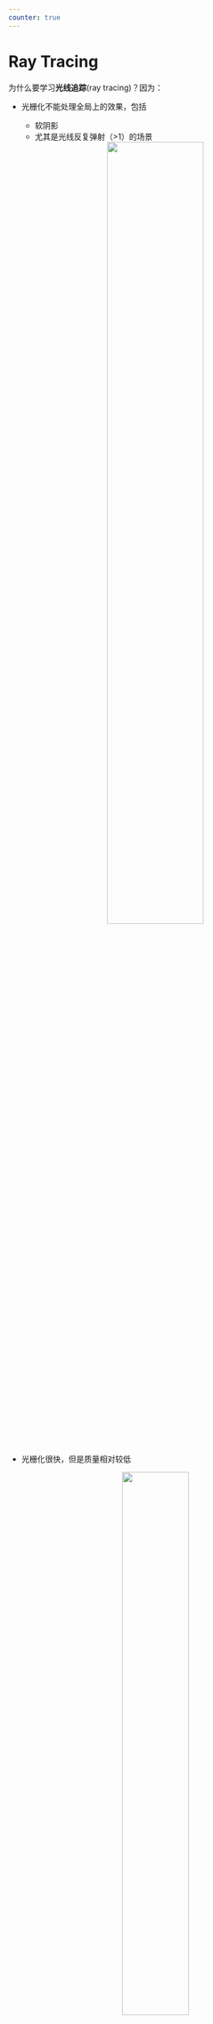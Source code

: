 ```yaml
---
counter: true
---
```


# Ray Tracing

为什么要学习**光线追踪**(ray tracing)？因为：

- 光栅化不能处理全局上的效果，包括
    - 软阴影
    - 尤其是光线反复弹射（>1）的场景

    <div style="text-align: center">
        <img src="images/lec7/1.png" width=60%>
    </div>

- 光栅化很快，但是质量相对较低

    <div style="text-align: center">
        <img src="images/lec7/2.png" width=50%>
    </div>

- 光线追踪很准确，但是很慢
    - 我们认为光栅化是**实时的**(real-time)，而光线追踪是**离线的**(offline)
    - 生产中过程中，10000 个 CPU 核心小时才能渲染一帧画面

    <div style="text-align: center">
        <img src="images/lec7/3.png" width=50%>
    </div>


## Whitted-Style Ray Tracing

### Basic Ray-Tracing Algorithm

在光线追踪算法中，我们对光线有以下假定：

- 光沿直线传播（尽管这是错的，以为光有波动性）
- 多条光线相交时不会发生“碰撞”（尽管这也是错的）
- 光线从光源到达人眼
    - 光线从光源到人眼，那么从人眼出发也能看到光线，这就是**光路的可逆性**(reciprocity)
    
    >“And if you gaze long into an abyss, the abyss also gazes into you.” — Friedrich Wilhelm Nietzsche（尼采）

人们对光线追踪的研究可以追溯至几千年前。一开始，不少人认为因为人眼向外界散播一种“感受光线”的东西，我们才能看到身边的世界。现在看来这种理论是十分荒谬的。

<div style="text-align: center">
    <img src="images/lec7/4.png" width=60%>
</div>

---
而在图形学的光线追踪算法中，首先要了解**光线投射**(ray casting)的原理：

1. 通过为每个像素点投射一束光线来生成一幅图像
2. 通过将光线发射到光源来检查阴影的存在

<div style="text-align: center">
    <img src="images/lec7/5.png" width=30%>
</div>

这里的“光线”来自人眼，并且之后我们就把人眼看作是一个针孔相机(pinhole camera)。下面展示了从人眼出发的光线照到球面，并从球面出发又经过了很多物体的情景。

<div style="text-align: center">
    <img src="images/lec7/6.png" width=60%>
</div>

虽然这一束光线和场景中多个物体相交，但我们只考虑离人眼最近的那个交点。对于该交点，执行着色计算，得出该光线对应像素的颜色值。

<div style="text-align: center">
    <img src="images/lec7/7.png" width=60%>
</div>

这种基于光线投射的光线追踪算法叫做**递归光线追踪**(recursive ray casting)，或 **Whitted 风格光线追踪**，是一种“改进的阴影显示照明模型”。下图就是采用该算法得到的结果：

<div style="text-align: center">
    <img src="images/lec7/8.png" width=30%>
</div>

在不同硬件上的耗时对比：

- VAX 11/780 (1979)：74m
- PC (2006)：6s
- GPU (2012)：1/30s

还是利用前面介绍的例子，现在我们仅考虑照到最近交点的那一段光线。由这条光线，产生其他类型的光线：

- **反射光线**(reflected ray)（镜面反射(specular reflection)）

    <div style="text-align: center">
        <img src="images/lec7/9.png" width=60%>
    </div>

- **折射光线**(refracted ray)（镜面透射(specular transmission)）

    <div style="text-align: center">
        <img src="images/lec7/10.png" width=60%>
    </div>

- **阴影光线**(shadow ray)

    <div style="text-align: center">
        <img src="images/lec7/11.png" width=60%>
    </div>

我们称入射光线为**主光线**(primary ray)，而反射光和折射光线被称为**次级光线**(secondary ray)。


### Ray-Surface Intersection

![](images/lec7/12.png){ align=right width=20% }

光线可被简单表示为一个原点 + 方向向量（单位向量，长度为1）。因此光线方程为 
$$
\mathbf{r}(t) = \mathbf{o} + t\mathbf{d} \quad 0 \le t < \infty
$$

- $\mathbf{r}(t)$：沿着光线上的点
- $t$：时间
- $\mathbf{o}$：原点
- $\mathbf{d}$：（归一化后的）方向向量


#### Spheres

![](images/lec7/13.png){ align=right width=30% }

先来看如何求光线在球面上的交点：已知

- 光线：$\mathbf{r}(t) = \mathbf{o} + t\mathbf{d} \quad 0 \le t < \infty$
- 球体：$\mathbf{p}:\ (\mathbf{p} - \mathbf{c})^2 - R^2 = 0$

那么交点必然同时满足上述两个方程，所以只要将光线方程代入到球体方程即能求解。
$$
(\mathbf{o} + t\mathbf{d} - \mathbf{c})^2 - R^2 = 0
$$

因为这是一个二次方程，所以可以写成 $at^2 + bt + c = 0$ 的形式，其中 

- $a = \mathbf{b} \cdot \mathbf{b}$
- $b = 2(\mathbf{o} - \mathbf{c}) \cdot \mathbf{d}$
- $c = (\mathbf{o} - \mathbf{c}) \cdot \mathbf{o} - \mathbf{c} - R^2$

求根公式 $t = \dfrac{-b \pm \sqrt{b^2 - 4ac}}{2a}$，将 $a, b, c$ 代入就能得到最终结果。

??? info "注"

    圆和直线的关系包括相离、相切和相交。

    <div style="text-align: center">
        <img src="images/lec7/14.png" width=40%>
    </div>


#### Implicit Surfaces

更一般地，考虑光线和用隐式法表示的曲面的相交。假设曲面方程为 $\mathbf{p}:\ f(\mathbf{p}) = 0$，将光线方程代入后求解，其中的正实根就是最终解。

<div style="text-align: center">
    <img src="images/lec7/15.png" width=60%>
</div>


#### Planes

而对于用显式法表示的曲面，三角形是其中最基础，也是最重要的一个。之所以要研究光线和三角形网格的相交关系，是因为

- 从渲染角度看，可见性、阴影和光照等都会涉及到
- 从几何角度看，检测点在几何体的内外
    - 检验方法：从该点出发打出一条射线，如果射线经过奇数个点，说明该点在几何体内部，否则在外面

最简单的思路是让光线穿过每一个能够穿过的三角形面。简单起见，我们认为一条光线和一个三角形的相交次数为0或1（忽略多次相交的可能）。当然这种想法过于简单，实际运行起来会相当慢，稍后会考虑如何加速计算。

![](images/lec7/16.png){ align=right width=20% }

由于三角形是一个平面，因此可以将问题转化为求光线和**平面**(planes)的相交，并检验交点是否落在三角形内部。平面由它的法向量以及一个平面上的点来定义，对应的方程为：
$$
\mathbf{p}:\ (\mathbf{p} - \mathbf{p}`) \cdot \mathbf{N} = 0
$$

- $\mathbf{p}$：平面上的所有点
- $\mathbf{p}`$：平面上一点
- $\mathbf{N}$：法向量

>注：平面方程的一般式：$ax + by + cz + d = 0$

![](images/lec7/17.png){ align=right width=20% }

同样可以将光线方程代入（令 $\mathbf{p} = \mathbf{r}(t)$），解得 $t = \dfrac{(\mathbf{p}` - \mathbf{o}) \cdot \mathbf{N}}{\mathbf{d} \cdot \mathbf{N}}$。当 $0 \le t < \infty$ 时解才有效。

这样计算可能还是太麻烦了，一种更快的做法叫做 **Möller Trumbore 算法**。它利用重心坐标计算，方程和解如下所示：

<div style="text-align: center">
    <img src="images/lec7/18.png" width=50%>
</div>

其中 $(1 - b_1 - b_2), b_1, b_2$ 都是重心坐标。


### Accelerating Ray-Surface Intersection

光线追踪技术对计算机性能提出了不小的挑战。就以前面介绍的简单的光线-场景相交算法为例，我们需要测试每一个三角形和每一条光线的相交情况，并找出其中最近的交点（即 $t$ 最小时对应的点）。所以运行时间 = 像素个数（光线条数） x 三角形个数（x 弹射次数），耗时很长。

??? example "例子"

    === "例1"

        <div style="text-align: center">
            <img src="images/lec7/19.png" width=50%>
        </div>

        圣米格尔：该场景包含 10.7M 个三角形

    === "例2"

        <div style="text-align: center">
            <img src="images/lec7/20.png" width=50%>
        </div>

        植物生态系统：该场景包含 20M 个三角形（植物的叶子很多且复杂）


!!! warning "注意"

    为求通用性，我们后续使用“对象”一词替代“三角形”（但未必指整个对象）。


#### Bounding Volumes

为避免计算光线与复杂物体上的相交关系，我们可以用一个结构简单的**包围体**(bounding volume)覆盖复杂物体的周围。注意包围体内的物体一定要尽可能填满整个空间。如果光线没有经过包围体，也就意味着没有经过包围体内的物体，因此检测时可以先看光线是否经过包围体，再看是否经过包围盒内的物体。

<div style="text-align: center">
    <img src="images/lec7/21.png" width=50%>
</div>

![](images/lec7/22.png){ align=right width=20% }

现在我们用一个盒子作为包围体，这个盒子与三对面(slabs)（也就是长方体的六个面）相交（右图展示了其中一对面）。因而称这样的包围体为**轴对齐包围盒**(axis-aligned bounding box, AABB)，即包围盒的任意边是沿着 x, y 或 z 轴方向的。

为方便讨论，下面以二维平面上的 AABB 为例讲解具体的计算过程，三维空间同理。核心思想是计算光线到达每一对面的最小时间和最大时间（$t_{\min}, t_{\max}$，可以是负数），并取中间的时间间隔（如下图红色线段所示），最后求个交集（右图）就是光线与包围盒相交的地方了。

<div style="text-align: center">
    <img src="images/lec7/23.png" width=60%>
</div>

上述计算是合理的原因是：

- **仅当**光线进入所有对的面，光线才算进入到包围盒
- **只要**光线离开其中一对面，光线就算离开了包围盒

对应的公式为：$t_{\text{enter}} = \max \{t_{\min}\}, t_{\text{exit}} = \min \{t_{\max}\}$。当 $t_{\text{enter}} < t_{\text{exit}}$，我们认为光线在包围盒内经过一会儿，所以它们必定会相交。然而光线不是直线，所以还需检查 $t$ 是否为正，否则这样的解是无效的。

- $t_{\text{exit}} < 0$：说明盒子在光线的“后面”，因此无法相交
- $t_{\text{exit}} \ge 0, t_{\text{enter}} < 0$：光线的原点在盒子内，所以必定相交

所以当且仅当 $t_{\text{enter}} < t_{\text{exit}} \&\& t_{\text{exit}} \ge 0$ 时，光线和 AABB 相交。

之所以要让包围盒轴对齐，是因为可以简化光线到平面上的计算。

<div style="text-align: center">
    <img src="images/lec7/24.png" width=60%>
</div>

下面就基于 AABB 介绍一些加速光线追踪的具体办法。


#### Uniform Grids

**统一空间划分**(uniform spatial partition)（网格(grid)）的步骤如下：

- 预处理：构建加速用的网格
    1. 得到包围盒

        <div style="text-align: center">
            <img src="images/lec7/25.png" width=30%>
        </div>

    2. 创建网格

        <div style="text-align: center">
            <img src="images/lec7/26.png" width=30%>
        </div>

    3. 存储和物体（表面）重叠的那些格子

        <div style="text-align: center">
            <img src="images/lec7/27.png" width=30%>
        </div>

- 光线和场景的相交
    - 标出光线经过的格子
    - 对于这些格子，看它们是否在先前的预处理中已经存储过了，若是则说明光线和对应物体相交

    <div style="text-align: center">
        <img src="images/lec7/28.png" width=30%>
    </div>

网格的分辨率要适中，不要：

- 划分太少，没有加速效果（极端情况：不划分，将包围盒看成一个格子）

    <div style="text-align: center">
        <img src="images/lec7/29.png" width=30%>
    </div>

- 划分太多：由于额外的网格遍历导致低效

    <div style="text-align: center">
        <img src="images/lec7/30.png" width=30%>
    </div>

![](images/lec7/31.png){ align=right width=20% }

人们想到用启发式的方法寻找合适的分辨率，结论如下：

- 格子数 = C * 物体数
- C ≈ 27（在 3D 空间中，经验之谈，不用管是怎么来的）

统一网格的成与败：

- 何时适用：有大片的物体，在大小和空间分布上是均匀的

    <div style="text-align: center">
        <img src="images/lec7/32.png" width=60%>
    </div>

- 何时无用：“茶壶在体育馆内”的问题，即物体在场景中的分布不均匀，某些地方集中出现很多物体，另一些地方却是大规模的空白（比如下图左上方的拱廊）

    <div style="text-align: center">
        <img src="images/lec7/33.png" width=60%>
    </div>


#### Spatial Partitions

鉴于同一网格的局限，下面引入更多更灵活的空间划分方法：

- **八叉树**(oct-tree)
    - 将一个立方体横、竖、侧各切一刀，形成八个块，故名“八叉”（图中只展示二维的一个面，因而是“四叉”）
    - 对于每个小块，也要切这样的三刀，直到每个小块内没有物体或物体数量足够少时停止
    - 缺点：维度越高，切的越多，越复杂

    <div style="text-align: center">
        <img src="images/lec7/34.png" width=30%>
    </div>

- **KD 树**(KD-tree)
    - 相比八叉树的划分更加自由
    - 但要遵循“水平-竖直-水平...”的顺序交替方向切割，确保划分均匀
    - 因此会得到一棵二叉树

    <div style="text-align: center">
        <img src="images/lec7/35.png" width=30%>
    </div>

- **BSP 树**(BSP-tree)
    - 更加自由，可以沿任意方向划分
    - 但缺点是和前面介绍的 AABB 适配性不高，且维度越高越复杂

    <div style="text-align: center">
        <img src="images/lec7/36.png" width=30%>
    </div>

综上，接下来就主要介绍 KD 树的处理过程：

- 预处理：

    <div style="text-align: center">
        <img src="images/lec7/37.png" width=60%>
    </div>

- 数据结构：
    - 内部节点
        - 分割轴：x/y/z 轴
        - 分割位置：沿着轴的分割平面的坐标
        - 孩子：指向孩子节点的指针
        - **注意：物体不是存储在内部节点的**
    - 叶节点：一张关于物体的列表

- KD 树的遍历
    - 假如包围盒内有这样一些物体

        <div style="text-align: center">
            <img src="images/lec7/38.png" width=60%>
        </div>

    - 若光线和**内部节点**对应的区域相交，就要继续分割这块区域，对应内部节点产生两个孩子

        <div style="text-align: center">
            <img src="images/lec7/39.png" width=60%>
        </div>

    - 若光线和**叶节点**对应的区域相交，则认为这条光线和区域内的所有物体相交

        <div style="text-align: center">
            <img src="images/lec7/40.png" width=60%>
        </div>

!!! bug "KD 树的问题"

    - AABB 和三角形的交点问题，所以 KD 树的建立不简单
    - 一个物体可能存在多个盒子（叶节点）中


#### Object Partition and Bounding Volume Hierarchy (BVH)

现在我们转变一下思路，不再根据空间划分，而是根据**物体**划分。

- 最开始的包围盒是树的根节点

    <div style="text-align: center">
        <img src="images/lec7/41.png" width=60%>
    </div>

- 将包围盒内的物体分为两部分（对应树上的两个孩子节点），每个部分也是一个包围盒，但每个三角形仅属于一个包围盒

    <div style="text-align: center">
        <img src="images/lec7/42.png" width=60%>
    </div>

- 继续划分下去，对应的树很好地体现了**包围体的层级**(bounding volume hierarchy)结构

    <div style="text-align: center">
        <img src="images/lec7/43.png" width=60%>
    </div>

系统总结一下构建 BVH 的过程：

- 找到一个包围盒
- 递归地将包围盒内的物体集合分为两个（不相交的）子集
- **重新计算**子集的包围盒
- 重复上述步骤，直到满足条件时（比如包围盒内的物体数量达到一定要求时）停止
- 将物体存储到每个叶节点内

那么如何细分一个节点，即如何“将包围盒内的物体集合分为两个（不相交的）子集”呢？有以下可行的方法：

- 选择一个要分割的维度
- 启发式方法1：总是沿节点对应区域中最长的轴分割
- 启发式方法2：按**中数**(median)物体所处位置（假如有 n 个物体，沿某个方向数量第 n/2 个物体）分割
    - 这样划分后两边的三角形数量就差不多了，让对应的树更加平衡
    - 扩展：从 n 个无序的数找出第 i 大的数，可以在 O(n) 时间内完成——**快速选择算法**

结束标准(termination criteria)：

- 启发式：当节点包含足够少的元素时停止（比如 5 个）

BVH 的数据结构：

- 内部节点：
    - 包围盒
    - 孩子：指向孩子节点的指针
- 叶节点：
    - 包围盒
    - 一张关于物体的列表
- 节点表示的是场景中基本元素(primitives)（？）的子集
    - 所有的物体都在子树中

光线遍历 BVH 的算法如下：

![](images/lec7/44.png){ align=right width=30% }

```cpp
Intersect(Ray ray, BVH node) {
    if (ray misses node.bbox) return;

    if (node is a leaf node)
        test intersection with all objs;
        return closest intersection;

    hit1 = Intersect(ray, node.child1);
    hit2 = Intersect(ray, node.child2);

    return the closer of hit1, hit2;
}
```

!!! abstract "总结：比较空间划分和物体划分"

    ![](images/lec7/47.png){ align=right width=20% }

    - 空间划分（代表：KD 树）
        - 将空间划分为不重叠的区域
        - 一个物体可能被多个区域包含

    - 物体划分（代表：BVH）
        - 将物体集合划分为不相交的子集
        - 每个物体集合对应的包围盒在空间上会有重叠


## Basic Radiometry

!!! info "动机"

    ![](images/lec7/48.png){ align=right width=30% }

    为什么要介绍**辐射度量学**(radiometry)？因为有以下观察：

    - 在作业中，我们实现了 Blinn-Phong 着色模型，其中光照强度设为 10。但这个 "10" 是什么意思，由于没有任何具体的单位，我们无从得知，也很难将它和现实世界对应起来
    - 利用 Whitted 风格光线追踪技术得出的渲染结果看起来还不够真实（右图）
    
    上述问题将由辐射度量学来解答。

    - 它同时也是“路径追踪(path tracing)”技术的基础

关于辐射度量学：

- 一种光照的测量系统和单位
- 能够准确测量光的**空间**性质（不考虑时间维度）
    - 相关术语：**辐射通量**(radiant flux)、**辐射强度**(radiant intensity)、**辐照度**(irradiance)、**辐射率**(radience)
- **以物理上正确的方式**执行光照计算


### Radiant Energy and Flux (Power)

!!! definition "定义"

    - **辐射能**(radiant energy)：电磁辐射的能量，以焦耳(Joule, J)为单位进行测量，用符号 $Q$ 表示
    - **辐射通量（功率）**(radiant flux(power))：单位时间内发出的、反射的、传输的或接收的能量
        $$
        \Phi = \dfrac{dQ}{dt}
        $$

        单位为瓦特(Watt, W)或**流明**(lumen, lm)
        
        - 通量(flux)：单位时间内通过传感器的光子(photons)数量

            <div style="text-align: center">
                <img src="images/lec7/49.png" width=40%>
            </div>

一些重要的光测量关注点：

- 从光源辐射的光 -> 辐射强度
- 光落在表面上 -> 辐照度
- 光沿着直线传播 -> 辐射率

<div style="text-align: center">
    <img src="images/lec7/50.png" width=50%>
</div>


### Radiant Intensity

!!! definition "定义"

    **辐射（发光）强度**(radiant(luminous) intensity)是点光源每单位**立体角**(solid angle)所发出的功率。计算公式为：
    $$
    I(\omega) = \dfrac{d \Phi}{d \omega}
    $$

    单位为：$\dfrac{\text{W}}{\text{sr}} \text{ or } \dfrac{\text{lm}}{\text{sr}} = \text{cd}$（坎德拉(candela)）。坎德拉是国际单位制的七个基本单位之一。

![](images/lec7/51.png){ align=right width=20% }

现在来解释一下立体角的概念。比对一般的角和立体角：

- 角：圆上弧长与半径之比
    - $\theta = \dfrac{l}{r}$
    - 圆的**弧度**(radian)为 $2 \pi$
- 立体角：球上截面积与半径平方之比
    - $\Omega = \dfrac{A}{r^2}$
    - 球的**立体弧度**(steradian)为 $4 \pi$

<br/>

![](images/lec7/52.png){ align=right width=20% }

微分立体角（其中 $\theta$ 是和向上方向的夹角，而 $\varphi$ 是绕向上方向旋转的角度，微分立体角就是将这两个角施以很小的变化后形成的立体角）：

$$
\begin{align*}
d A & = (r d \theta)(r \sin \theta d \varphi) \\
& = r^2 \sin \theta d \theta d \varphi \\
d \omega & = \dfrac{d A}{r^2} = \sin \theta d \theta d \varphi
\end{align*}
$$

可以看到，微分立体角的变化不仅依赖于 $d \theta, d \varphi$，还受 $\theta$ 角的影响，所以即便变化的角度数值一样，$\theta$ 朝赤道变化和朝极点变化带来的影响是不同的。

已知球的表面积为 $S$，那么整个球的立体角为：

$$
\begin{align*}
\Omega & = \int_S d \omega \\
& = \int_0^{2 \pi} \int_0^{\pi} \sin \theta d \theta d \varphi \\
& = 4 \pi
\end{align*}
$$

![](images/lec7/53.png){ align=right width=20% }

以后就用 $\omega$ 表示**方向向量**(direction vector)（单位长度）。

因此对于各同向性光源，辐射通量和辐射强度分别为：

$$
\Phi = 4 \pi I \quad I = \dfrac{\Phi}{4 \pi}
$$

<div style="text-align: center">
    <img src="images/lec7/54.png" width=20%>
</div>

???+ example "例子：现代 LED 灯"

    ![](images/lec7/55.png){ align=right width=20% }

    - 如图所示，这个 LED 灯的辐射通量为 815 流明，即 11 W。按包装纸上的说明，它就相当于一盏 60 W 的白炽灯。
    - 辐射强度 = 815 流明 / 4π 立体弧度 = 65 坎德拉


### Irradiance

!!! definition "定义"

    ![](images/lec7/56.png){ align=right width=20% }

    **辐照度**(irradiance)是指单位面积上照射到表面点的功率。计算公式为：
    $$
    E(\mathbf{x}) = \dfrac{d \Phi (\mathbf{x})}{dA}
    $$

    单位：$\dfrac{\text{W}}{\text{m}^2} \text{ or } \dfrac{\text{lm}}{\text{m}^2} = \text{lux}$

辐照度和在“着色”一讲介绍的**朗伯余弦定律**有着密切联系：曲面上的辐照度正比于光的方向和曲面发现的夹角的余弦值，即
$$
E = \dfrac{\Phi}{A} \cos \theta
$$

<div style="text-align: center">
    <img src="images/lec7/57.png" width=60%>
</div>

>注：仅考虑单位面积。

地球一年四季的变化正是因为地球的转轴是倾斜的（23.5°左右），因此地球围绕太阳公转时位于不同位置，太阳光和地球表面发现的夹角也会发生变化，辐照度也得以改变。

<div style="text-align: center">
    <img src="images/lec7/58.png" width=60%>
</div>

![](images/lec7/59.png){ align=right width=30% }

另外，辐照度会随离光源距离的增加而衰减(falloff)。具体来说，假设光源的以均匀角度分布发射功率为 $\Phi$ 的光，比较两个以光源为球心的球面上两处辐照度：

- 半径为1时，$E = \dfrac{\Phi}{4\pi}$
- 半径为$r$时，$E` = \dfrac{\Phi}{4\pi r^2} = \dfrac{E}{r^2}$


### Radiance

辐射率是描述环境中光分布的基本场量。

- 辐射度是与光线相关的量
- 渲染就是在计算辐射度

!!! definition "定义"

    ![](images/lec7/60.png){ align=right width=40% }

    **辐射率**(radiance)（亮度(luminance)）是指<span style="color: red">单位立体角内</span>，<span style="color: cornflowerblue">单位投影面积上</span>（很小的方向 + 很小的面）表面发射、反射、传输或接收的功率。计算公式为：
    $$
    L(p, \omega) \equiv \dfrac{d^2 \Phi(p, \omega)}{d \omega d A \cos \theta}
    $$

    单位：$\dfrac{\text{W}}{\text{sr m}^2} \text{ or } \dfrac{\text{cd}}{\text{m}^2} = \dfrac{\text{lm}}{\text{sr m}^2} = \text{nit}$

回忆一下：

- 辐照度：每单位投影面积的功率
- 辐射强度：每立体角的功率

所以辐射率既可以看成每立体角的辐照度，又可以当做每单位投影面积的辐射强度。

![](images/lec7/61.png){ align=right width=40% }

- **入射辐射率**(incident radiance)：每单位立体角下到达表面的辐照度（即沿着给定光线（表面上的点和入射方向）到达表面的光）
    $$
    L(\text{p}, \omega) = \dfrac{d E(\text{p})}{d \omega \cos \theta}
    $$

![](images/lec7/60.png){ align=right width=40% }

- **出射辐射率**(exiting radiance)：每单位投影面积下离开表面的辐射强度
    $$
    L(\text{p}, \omega) = \dfrac{d I(\text{p}, \omega)}{d A \cos \theta}
    $$

    - 比如对于面光源，它就是沿给定光线发出的光

!!! note "辐照度 vs. 辐射率"

    ![](images/lec7/62.png){ align=right width=30% }

    - 辐照度：面积 $d A$ 接收的辐射功率
    - 辐射率：沿 $d \omega$ 方向面积 $d A$ 接收的辐射功率
    
    所以：

    $$
    \begin{align*}
    dE(\text{p}, \omega) & = L_i(\text{p}, \omega) \cos \theta d \omega \\
    E(\text{p}, \omega) & = \int_{H^2} L_i(\text{p}, \omega) \cos \theta d \omega
    \end{align*}
    $$

    其中 $H^2$ 表示单位半球(hemisphere)


## Light Transport

### The Reflection Equation

关于在点上的反射

- 来自方向 $\omega_i$ 的辐射转化为面积 $dA$ 收到的辐射功率 $E$
- 然后功率 $E$ 将成为任何其他方向 $\omega_o$ 的辐射

<div style="text-align: center">
    <img src="images/lec7/63.png" width=40%>
</div>

- 微分辐照度入射：$dE(\omega_i) = L(\omega_i) \cos \theta_i d \omega_i$
- 微分辐射率出射（来自 $dE(\omega_i)$）：$L_r(\omega_r)$

![](images/lec7/64.png){ align=right width=30% }

**双向反射分布函数**(bidirectional reflectance distribution function, **BRDF**)表示的是有多少光从各个入射方向被反射到出射方向 $\omega_r$，式子为：
$$
f_r(\omega_i \rightarrow \omega_r) = \dfrac{d L_r(\omega_r)}{d E_i(\omega_i)} = \dfrac{d L_r(\omega_r)}{L(\omega_i) \cos \theta_i d \omega_i}
$$

单位：$\dfrac{1}{\text{sr}}$

有了 BRDF 后，我们就能得出以下**反射方程**(reflection equation)：
$$
L_r(p, \omega_r) = \int_{H^2} f_r(p, \omega_i \rightarrow \omega_r) L_i(\text{p}, \omega_i) \cos \theta_i d \omega_i
$$
这个方程的大致意思是计算半球上所有入射光线对某一方向 $\omega_r$ 的出射光的总贡献。

反射方程的一个挑战是存在**递归**现象：入射光也有可能是来自场景中其他点上的出射光，那么也需要用反射公式计算，这样计算量就很大了。


### The Rendering Equation

>冷知识：提出 "Rendering Equation" 的论文标题就是 "Rendering Equation"。

在反射方程的基础上再加一项，代表反射点自己发出的光（考虑更一般的情况），这样就得到了**渲染方程**(rendering equation)：

$$
L_o(p, \omega_o) = L_e(p, \omega_o) + \int_{\Omega^+} L_i(\text{p}, \omega_i) f_r(p, \omega_i, \omega_o) \underbrace{(n \cdot \omega_i)}_{= \cos \theta_i} d \omega_i
$$

>注：假设光线朝向均**向外**。

至于具体怎么计算就放到后面再介绍，目前的重点放在理解渲染方程是如何推导出来的。


#### Understanding the Rendering Equation

- 只有一个点光源

    <div style="text-align: center">
        <img src="images/lec7/65.png" width=50%>
    </div>

- 有多个点光源（累加即可）

    <div style="text-align: center">
        <img src="images/lec7/66.png" width=50%>
    </div>

- 引入面光源（可看成多个连续的点光源，因此求和 -> 积分）

    <div style="text-align: center">
        <img src="images/lec7/67.png" width=50%>
    </div>

- 如果入射光来自其他地方的反射光

    <div style="text-align: center">
        <img src="images/lec7/68.png" width=50%>
    </div>

    - 此时入射光的辐射率是未知的，因而无法求出反射光的辐射率

将上述方程简写为：
$$
\textcolor{aqua}{l(u)} = e(u) + \int \textcolor{aqua}{I(v)} + \underbrace{K(u, v) \textcolor{yellow}{dv}}_{\text{Kernel of equation}}
$$

其中 $K(u, v) dv$ 是方程的**核**(kernel)，也叫做**光传输算子**(light transport operator)。

将其离散化为简单的矩阵形式（或者联立线性方程组）：$\textcolor{aqua}{L} = E + K\textcolor{aqua}{L}$，其中 $L, E$ 是向量，$K$ 是光传输矩阵。对这个式子进行一些变换（中间用到了泰勒展开）：

$$
\begin{align*}
\textcolor{aqua}{L} & = E + K\textcolor{aqua}{L} \\
I\textcolor{aqua}{L} - K\textcolor{aqua}{L} & = E \\
(I - K)\textcolor{aqua}{L} & = E \\
\textcolor{aqua}{L} & = (I - K)^{-1} E \\
\textcolor{aqua}{L} & = (I + K + K^2 + K^3 + \dots)E \\
\textcolor{aqua}{L} & = E + KE + KE^2 + KE^3 + \dots
\end{align*}
$$

现在这个方程能够近似表示场景中所有光线路径的贡献了。下面列出了等号右边前几项各项的含义：

<div style="text-align: center">
    <img src="images/lec7/69.png" width=50%>
</div>

- 其中前两项是可以在光栅化中实现的
- 除第一项外的项都属于全局光照

???+ example "例子"

    === "直接光照"

        <div style="text-align: center">
            <img src="images/lec7/70.png" width=60%>
        </div>

    === "1次弹射后的全局光照（直接 + 间接）"

        <div style="text-align: center">
            <img src="images/lec7/71.png" width=60%>
        </div>

        很明显看到场景变亮了很多。

    === "2次弹射后的全局光照"

        <div style="text-align: center">
            <img src="images/lec7/72.png" width=60%>
        </div>

        场景进一步变亮。

    === "4次弹射后的全局光照"

        <div style="text-align: center">
            <img src="images/lec7/73.png" width=60%>
        </div>

        上方的玻璃灯突然变亮了，这是因为光进入玻璃后需要多次弹射才能出来，前面就是光还没出来的情况，而现在光能够出来了。

    === "8次弹射后的全局光照"

        <div style="text-align: center">
            <img src="images/lec7/74.png" width=60%>
        </div>

    === "16次弹射后的全局光照"

        <div style="text-align: center">
            <img src="images/lec7/75.png" width=60%>
        </div>

        - 可以看到，弹射很多次后，光照变化没那么明显。经过无数次弹射后，光照会最终收敛到某个值，不会无限增大。（这也符合现实世界，不然眼睛盯着某处看就会过曝（误））
        - 而相机的过曝是因为光线进入传感器的时间过长，能量就会越积越多，最终导致过曝。


## Probability Review

看起来只需掌握最基本的概率论知识即可，所以懒得记了，就直接把课件内容拷贝下来了。

??? note "课件"

    === "slide 1"

        <div style="text-align: center">
            <img src="images/lec7/76.png" width=60%>
        </div>

    === "slide 2"

        <div style="text-align: center">
            <img src="images/lec7/77.png" width=60%>
        </div>

    === "slide 3"

        <div style="text-align: center">
            <img src="images/lec7/78.png" width=60%>
        </div>

    === "slide 4"

        <div style="text-align: center">
            <img src="images/lec7/79.png" width=60%>
        </div>

    === "slide 5"

        <div style="text-align: center">
            <img src="images/lec7/80.png" width=50%>
        </div>


## Morte Carlo Integration

!!! info "引入"

    我们求一个定积分时，往往会先计算它的不定积分，再把两个边界值带进去计算后相减，得到的值就是定积分的结果。但有时被积的函数过于复杂，我们可能很难直接求出它对应的不定积分。这就是蒙特卡洛积分法要解决的问题。

    <div style="text-align: center">
        <img src="images/lec7/81.png" width=40%>
    </div>

**蒙特卡洛积分法**(Morte Carlo integration)将多轮随机采样得到的函数值的平均值作为该函数的积分结果。下面我们为函数 $f(x)$ 定义一个**蒙特卡洛估计器**(estimator)：

- 定积分：$\int_a^b f(x) dx$
- 随机变量：$X \sim p(x)$
- 蒙特卡洛估计器：$F_N = \dfrac{1}{N} \sum_{i=1}^N \dfrac{f(X_i)}{p(X_i)}$

???+ example "例子：均匀蒙特卡洛估计器"

    ![](images/lec7/82.png){ align=right width=40% }

    均匀随机变量

    $$
    \begin{aligned}&X_i\sim p(x)=C\text{(constant)}\\&\int_a^bp(x)dx=1\\\Longrightarrow &\ \int_a^bCdx=1\\\Longrightarrow &\ C=\frac{1}{b-a}\end{aligned}
    $$

    - 定积分：$\int_a^b f(x) dx$
    - **均匀**随机变量：$X \sim p(x) = \dfrac{1}{b - a}$
    - 蒙特卡洛估计器：$F_N = \dfrac{b - a}{N} \sum_{i=1}^N f(X_i)$

!!! note "注"

    - 采样越多，方差越小
    - 对 $x$ 积分就要在 $x$ 上采样（看似理所当然的一句话，但后面会派上用场）


## Path Tracing

!!! info "动机"

    [Whitted 风格的光线追踪](#whitted-style-ray-tracing)的特点是

    - 总是执行镜面反射/折射
    - 而在漫反射表面不会弹射光线

    这样的简化其实不太合理。来看下面一些有问题的例子：

    ???+ example "例子"

        === "例1：[犹他茶壶](https://www.wikiwand.com/en/articles/Utah_teapot)(Utah Teapot)"

            像金属这样有光泽的材质，光打在上面不应该完全是镜面反射(mirror reflection)的（左图），而应该是像右图那样有光泽的反射(glossy reflection)。仅凭前面学过的 Whitted 风格的光线追踪只能做到左图所示的效果。

            <div style="text-align: center">
                <img src="images/lec7/83.png" width=60%>
            </div>

        === "例2：[康奈尔盒子](https://www.wikiwand.com/en/articles/Cornell_box)(Cornell Box)"

            Whitted 风格的光线追踪只能处理直接光照，得到的效果如左图所示。不难发现这张图的渲染存在一个问题：这些漫反射材质的表面没有反射，比如两边红色和绿色的墙的反射光本应打在邻近的两个长方体表面，这些表面就会呈现墙面的颜色（右图），可结果是一片黑暗。

            <div style="text-align: center">
                <img src="images/lec7/84.png" width=60%>
            </div>

Whitted 风格的光线追踪是错误的；但之后提到的渲染方程符合物理规律（辐射度量学），虽然是正确的，但计算太过复杂，因为

- 要在一个半球上求积分
- 存在递归部分


### A Simple Monte Carlo Solution

对于第一个问题，这也正是前面先引入蒙特卡洛积分法的原因。现在假设我们想在以下场景中，在仅靠直接光照的情况下渲染一个像素点：

>注：这里假设所有方向是朝外的。

<div style="text-align: center">
    <img src="images/lec7/85.png" width=50%>
</div>

![](images/lec7/86.png){ align=right width=20% }

回顾一下反射方程（计算 $p$ 点到相机的辐射率）：
$$
L_o(p,\omega_o)=\int_{\Omega^+}L_i(p,\omega_i)f_r(p,\omega_i,\omega_o)(n\cdot\omega_i)\mathrm{d}\omega_i
$$

尽管看上去很复杂，但它本质上就是一个沿各个方向上的积分。所以我们当然可以用蒙特卡洛积分法来做啊！

- 蒙特卡洛积分法 $\int_a^bf(x)\mathrm{d}x\approx\frac{1}{N}\sum_{k=1}^N\frac{f(X_k)}{p(X_k)}\quad X_k\sim p(x)$，其中：
- $f(x) = L_i(p,\omega_i)f_r(p,\omega_i,\omega_o)(n\cdot\omega_i)$
- 概率密度函数(pdf) $p(\omega_i) = \dfrac{1}{2 \pi}$（即（单位）半球面积的倒数，这里假设在半球面上均匀采样）

综上可以得到：

$$
\begin{aligned}L_o(p,\omega_o)&=\int_{\Omega^+}L_i(p,\omega_i)f_r(p,\omega_i,\omega_o)(n\cdot\omega_i)\mathrm{d}\omega_i\\&\approx\frac{1}{N}\sum_{i=1}^N\frac{L_i(p,\omega_i)f_r(p,\omega_i,\omega_o)(n\cdot\omega_i)}{p(\omega_i)}\end{aligned}
$$

>注：这里的 $i$ 既有表示入射光(input)的意思，也有表示采样索引(index)的意思，有些混淆，但应该还是好辨认的hh

上述方程是一种用于直接光照的正确的着色算法。下面以伪代码形式呈现：

```cpp
shade(p, wo)
    Randomly choose N directions wi~pdf
    Lo = 0.0
    for each wi
        Trace a ray r(p, wi)
        if ray r hit the light
            Lo += (1 / N) * L_i * f_r * cosine / pdf(wi)
    return Lo
```


### Introducing Global Illumination

前面的计算只考虑了直接光照，还没有考虑来自其他物体反射光带来的间接光照。

<div style="text-align: center">
    <img src="images/lec7/87.png" width=60%>
</div>

把间接光照部分加到前面的伪代码上，得到：

```cpp hl_lines="8-9"
shade(p, wo)
    Randomly choose N directions wi~pdf
    Lo = 0.0
    for each wi
        Trace a ray r(p, wi)
        if ray r hit the light
            Lo += (1 / N) * L_i * f_r * cosine / pdf(wi)
        else if ray r hit an object at q
            Lo += (1 / N) * shade(q, -wi) * f_r * cosine  // recursive
        / pdf(wi)
    return Lo
```

这就完了吗？No No No，还有不少问题呢！

!!! bug "问题"

    === "问题1：光线弹射次数引发的“指数爆炸”"

        <div style="text-align: center">
            <img src="images/lec7/88.png" width=60%>
        </div>

        假如一条光线接触到物体表面能反射出 100 条光线，那么只要弹射 3 次，这条光线就有一百万条分支，很快就能耗尽所有的计算资源。

        不难发现，只有当 N = 1 时，才不会出现指数爆炸的问题，也就是一条光线只能反射出一条光线。因此从现在开始，我们假设每个着色点上只追踪一条光线：

        ```cpp hl_lines="1"
        shade(p, wo)
            Randomly choose ONE directions wi~pdf
            Lo = 0.0
            for each wi
                Trace a ray r(p, wi)
                if ray r hit the light
                    Lo += (1 / N) * L_i * f_r * cosine / pdf(wi)
                else if ray r hit an object at q
                    Lo += (1 / N) * shade(q, -wi) * f_r * cosine / pdf(wi)    // recursive
            return Lo
        ```

        上述算法就叫做**路径追踪**(path tracing)。

        >注：`N != 1` 时该算法就是分布光线追踪(distributed ray tracing)。

        但这种简化会带来的另外一个问题是带来了噪点(noise)。不过不用担心，解决方案就是为每个像素点追踪更多的光线，最后将它们的辐射率求个平均值就行了（光线生成(ray generation)）。

        <div style="text-align: center">
            <img src="images/lec7/89.png" width=50%>
        </div>

        光线生成算法如下（和介绍光线追踪时提到的光线投射技术很像）：

        ```cpp
        ray_generation(camPos, pixel)
            Uniformly choose N sample positions within the pixel
            pixel_radiance = 0.0
            for each sample in the pixel
                Shoot a ray r(camPos, cam_to_sample)
                if ray r hit the scene at p
                    pixel_radiance += 1 / N * shade(p, sample_to_cam)
            return pixel_radiance
        ```

    === "问题2：递归函数永不停歇"

        是的，上面的伪代码没有考虑到递归的终止条件。但我们会陷入一个困境：现实世界中光线的弹射次数确实是无穷无尽的；也许可以预先设置最大的光线弹射次数，但这会损失掉一部分光线能量。

        <div style="text-align: center">
            <img src="images/lec7/90.png" width=48%>
            <img src="images/lec7/91.png" width=49%>
        </div>

        解决方案：[俄罗斯轮盘赌](https://www.wikiwand.com/zh-hans/articles/%E4%BF%84%E7%BE%85%E6%96%AF%E8%BC%AA%E7%9B%A4)(Russian Roulette, **RR**)：有 $0 < p < 1$ 的概率幸存，否则（$1 - p$）就寄了。

        <div style="text-align: center">
            <img src="images/lec7/92.png" width=60%>
        </div>

        先前，我们总是向一个着色点射出一条光线，并得到着色结果 $L_o$。现在我们认为设置一个概率 $P\ (0 < P < 1)$

        - 有 $P$ 的概率发出一条光线，并且着色结果要除以 $P$（即 $\textcolor{red}{L_o / P}$）
        - 剩下 $1 - P$ 的概率不发射光线，着色结果自然为 $\textcolor{red}{0}$

        巧妙的是，$L_o$ 的期望值仍然是 $L_o$，因为：$E = P \cdot (\textcolor{red}{L_o / P}) + (1 - P) \cdot \textcolor{red}{0} = L_o$

        此时伪代码如下：

        ```cpp hl_lines="2-4"
        shade(p, wo)
            Manually specify a probability P_RR
            Randomly select ksi in a uniform dist. in [0, 1]
            if (ksi > P_RR) return 0.0;

            Randomly choose ONE direction wi~pdf(w)
            Trace a ray r(p, wi)
            if ray r hit the light
                return L_i * f_r * cosine / pdf(wi) / P_RR
            else if ray r hit an object at q
                return shade(q, -wi) * f_r * cosine / pdf(wi) / P_RR
        ```


### Sampling the Light

现在我们有了**正确**的路径追踪算法，但是还**不够高效**。足够大的 **SPP**(sample per pixel) 确实能得到不错的结果，但是算起来太慢了（右图）；可如果降低 SSP，就会看到图像上有明显的噪点，这也是我们无法容忍的（左图）。

<div style="text-align: center">
    <img src="images/lec7/93.png" width=60%>
</div>

之所以低效，是因为我们只考虑一条光线打在光源上，如果在着色点上以半球形式进行均匀采样，那么其他很多光线就会“作废”。尤其是当光源很小时，要用很多光线才有机会达到光源，浪费的光线就更多了。

<div style="text-align: center">
    <img src="images/lec7/94.png" width=60%>
</div>

这时就又要轮到蒙特卡洛积分法登场了！因为它能作用在任何的采样方法上，所以我们就用它直接对光源采样，这样就不会出现浪费的问题了。

![](images/lec7/95.png){ align=right width=30% }

- 假设在光源上均匀采样：$pdf = \dfrac{1}{A}$（因为 $\int pdf \textcolor{red}{dA} = 1$）
- 但渲染方程是在立体角上做积分的：$L_o = \int L_i f_r \cos \textcolor{red}{d \omega}$

回忆一下：蒙特卡洛积分法要求采样和积分的对象是同一个，所以既然要在光源上采样，就也要在光源上做积分，因此需要将渲染方程转化为对 $dA$ 的积分，也就是要找出 $d \omega$ 和 $dA$ 之间的关系。

这件事是容易的，因为根据立体角的另一种定义（单位球体的投影面积），可得到：
$$
d\omega=\frac{dA\cos\theta^{\prime}}{\|x^{\prime}-x\|^2}
$$

现在重写渲染方程为：

$$
\begin{aligned}L_o(x,\omega_o)&=\int_{\Omega^+}L_i(x,\omega_i)f_r(x,\omega_i,\omega_o)\cos\theta\mathrm{d}\omega_i\\&=\int_AL_i(x,\omega_i)f_r(x,\omega_i,\omega_o)\frac{\cos\theta\cos\theta^{\prime}}{\|x^{\prime}-x\|^2}\mathrm{d}A\end{aligned}
$$

重写后的方程就是对光源做积分了。对于蒙特卡洛积分法，$f(x)$ 是上述积分方程内所有的东西，pdf 就是 $1 / A$。

除了光源（直接光照，无需 RR）外，从其他物体发出的反射光（间接光照，需要 RR）也要考虑在内。

<div style="text-align: center">
    <img src="images/lec7/96.png" width=40%>
</div>

综上得到如下伪代码：

```cpp
shade(p, wo)
    // Contribution from the light source.
    Uniformly sample the light at x` (pdf_light = 1 / A)
    L_dir = L_i * f_r * cos θ * cos θ` / |x` - p|^2 / pdf_light

    // Contribution from other reflectors.
    L_indir = 0.0
    Test Russian Roulette with probability P_RR
    Uniformly sample the hemisphere toward wi (pdf_hemi = 1 / 2pi)
    Trace a ray r(p, wi)
    if ray r hit a non-emitting object at q
        L_indir = shade(q, -wi) * f_r * cos θ / pdf_hemi / P_RR
    return L_dir + L_indir
```

![](images/lec7/97.png){ align=right width=30% }

最后需要考虑的一件事是在光源上采样的光线有没有被阻挡。只要在伪代码中加上高亮标出的语句检测即可：

```cpp hl_lines="3-4"
// Contribution from the light source.
L_dir = 0.0
Uniformly sample the light at x’ (pdf_light = 1 / A)
Shoot a ray from p to x’
if the ray is not blocked in the middle
    L_dir = ...
```

路径追踪是一个百分百正确的算法，其渲染的效果和照片几乎一模一样。

<div style="text-align: center">
    <img src="images/lec7/98.png" width=60%>
</div>


### Asides

??? info "注"

    - 路径追踪算法很难！！！
        - 它涉及到很多学科的知识：物理学（辐射度量学）、概率论、微积分，以及代码能力
        - 学习路径追踪的同时也有助于加深对这些知识的理解
    - 虽然 GAMES 101 中文名为“**现代**计算机图形学**入门**”，~~但“入门”在哪~~，实际上这门课更倾向于介绍“现代” CG 知识

!!! note "“光线追踪”概念的演变"

    - 过去，“光线追踪”一词特指 Whitted 风格的光线追踪
    - 现在（~~其实是闫令琪老师自己的定义，但很有道理~~），“光线追踪”一词指代了所有和光传播(light transport)的技术，包括：
        - 单向/双向路径追踪
        - 光子映射
        - Metropolis（~~这是算法发明者的姓氏，不是“大都会”的意思~~）光传播
        - VCM（顶点连接与合并）/ UPBP

!!! failure "课程中没有覆盖，也不会覆盖到的内容"

    - 如何在半球上，或者更一般地，如何在任意函数上做均匀采样？
    - 蒙特卡洛积分法允许任意概率密度函数，那么什么样的 pdf 是最好的（**重要性采样**(importance sampling)）
    - 随机数是否重要？是滴（**低差异序列**(low discrepancy sequences)，保证随机数分布均匀，且不会出现扎堆或间隔过远的情况）
    - 同时在半球和光源上采样效果会更好（**多重要性采样**(multiple importance sampling)）
    - 像素的辐射率所有穿过该像素路径（光线）的平均值（也需要做加权平均——**像素重构滤波器**(pixel reconstruction filter)）
    - 像素的辐射率是否就是像素的颜色？不是的，要用 Gamma 纠正做一步转换
        - 涉及到曲线、色彩空间(color space)相关的知识

